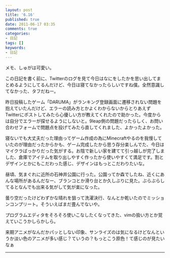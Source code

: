 ```yaml
---
layout: post
title: '6.16'
published: true
date: 2011-06-17 03:35
comments: true
categories:
- 日記
tags: []
keywords:
- 日記
---
```

メモ、しゅがは可愛い。

この日記を書く前に、Twitterのログを見て今日はなにをしたかを思い出してまとめるようにしてるんだけど、今日は寝てなかったらしいですね僕。全然意識してなかった、タフだねー。

昨日投稿したゲーム「DARUMA」がランキング登録画面に遷移されない問題を抱えていたんだけど、エラーの読み方とかよくわからないからとりあえずTwitterにポストしてみたら心優しい方が教えてくれたので助かった。今度からは自分でエラーが探せるようにしないと。9leap側の問題だったらしく、お問い合わせフォームで問題点を投げてみたら直してくれました、よかったよかった。

寝ないでも大丈夫だった理由ってゲーム作成の為にMinecraftやるのを我慢していたのが理由だったからかも、ゲーム完成したから思う存分楽しんでた、今日はマイクラばっかりだった気がする。お陰で新しい家を建てて引っ越しが完了しました、倉庫でアイテムを取り出しやすく作ったから使いやすくて満足です。割とデザインとかにもこだわった感じ、デザインはもっとこだわりたいな。

昼頃、気まぐれに近所の石神井公園に行った。公園ってか森でしたね、近くにあんな場所があるんだなー、ブランコとか滑り台とか久しぶりに見た。ぶらぶらしてるとなんでも出来る気がして気が楽になった。

曇り空だったけどわずかな晴れを狙って洗濯決行、なんとか乾いたのでミッションコンプリート。そういえばまだ畳んでないや。

プログラムエディタをそろそろ使いこなしたくなってきた、vimの扱い方とか覚えていこうかしらかしら。

来期アニメがなんだかパッとしない印象、サンライズのは気になるけどなんというか淡い色のアニメが多い感じ？ていうの？もっとこう原色！て感じのが見たいなぁ

---


